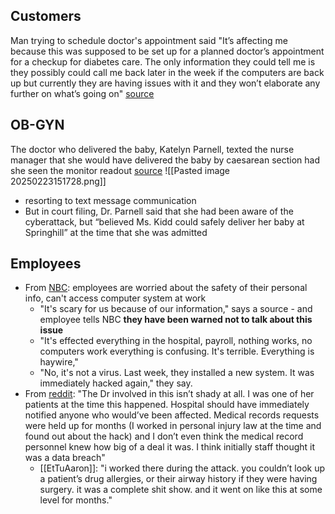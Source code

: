 ## Customers
Man trying to schedule doctor's appointment said "It’s affecting me because this was supposed to be set up for a planned doctor’s appointment for a checkup for diabetes care. The only information they could tell me is they possibly could call me back later in the week if the computers are back up but currently they are having issues with it and they won’t elaborate any further on what’s going on" [source](https://www.wkrg.com/mobile-county/only-on-news-5-springhill-medical-center-releases-statement-on-network-security-incident/) 

## OB-GYN 
The doctor who delivered the baby, Katelyn Parnell, texted the nurse manager that she would have delivered the baby by caesarean section had she seen the monitor readout [source](https://www.wsj.com/articles/ransomware-hackers-hospital-first-alleged-death-11633008116?mod=hp_lead_pos5)
![[Pasted image 20250223151728.png]]
- resorting to text message communication
- But in court filing, Dr. Parnell said that she had been aware of the cyberattack, but “believed Ms. Kidd could safely deliver her baby at Springhill” at the time that she was admitted

## Employees
* From [NBC](https://mynbc15.com/news/local/springhill-medical-center-allegedly-hacked-again): employees are worried about the safety of their personal info, can't access computer system at work
	- "It's scary for us because of our information," says a source - and employee tells NBC **they have been warned not to talk about this issue**
	* "It's effected everything in the hospital, payroll, nothing works, no computers work everything is confusing. It's terrible. Everything is haywire,"
	* "No, it's not a virus. Last week, they installed a new system. It was immediately hacked again," they say.
* From [reddit](https://www.reddit.com/r/MobileAL/comments/1bvmmpn/a_mother_whose_infant_was_fatally_injured_during/): "The Dr involved in this isn’t shady at all. I was one of her patients at the time this happened. Hospital should have immediately notified anyone who would’ve been affected. Medical records requests were held up for months (I worked in personal injury law at the time and found out about the hack) and I don’t even think the medical record personnel knew how big of a deal it was. I think initially staff thought it was a data breach"
	* [[EtTuAaron]]: "i worked there during the attack. you couldn’t look up a patient’s drug allergies, or their airway history if they were having surgery. it was a complete shit show. and it went on like this at some level for months."

